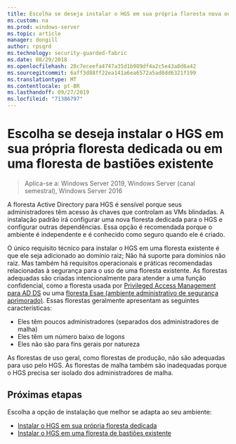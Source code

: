 ```yaml
---
title: Escolha se deseja instalar o HGS em sua própria floresta nova ou em uma floresta de bastiões existente
ms.custom: na
ms.prod: windows-server
ms.topic: article
manager: dongill
author: rpsqrd
ms.technology: security-guarded-fabric
ms.date: 08/29/2018
ms.openlocfilehash: 28c7eceefa4747a35d1b989df4a2c5e43a8d6a42
ms.sourcegitcommit: 6aff3d88ff22ea141a6ea6572a5ad8dd6321f199
ms.translationtype: MT
ms.contentlocale: pt-BR
ms.lasthandoff: 09/27/2019
ms.locfileid: "71386797"
---
```

# <a name="choose-whether-to-install-hgs-in-its-own-dedicated-forest-or-in-an-existing-bastion-forest"></a>Escolha se deseja instalar o HGS em sua própria floresta dedicada ou em uma floresta de bastiões existente

>Aplica-se a: Windows Server 2019, Windows Server (canal semestral), Windows Server 2016


A floresta Active Directory para HGS é sensível porque seus administradores têm acesso às chaves que controlam as VMs blindadas. A instalação padrão irá configurar uma nova floresta dedicada para o HGS e configurar outras dependências. Essa opção é recomendada porque o ambiente é independente e é conhecido como seguro quando ele é criado. 

O único requisito técnico para instalar o HGS em uma floresta existente é que ele seja adicionado ao domínio raiz; Não há suporte para domínios não raiz. Mas também há requisitos operacionais e práticas recomendadas relacionadas à segurança para o uso de uma floresta existente. As florestas adequadas são criadas intencionalmente para atender a uma função confidencial, como a floresta usada por [Privileged Access Management para AD DS](https://docs.microsoft.com/microsoft-identity-manager/pam/privileged-identity-management-for-active-directory-domain-services) ou uma [floresta Esae (ambiente administrativo de segurança aprimorado)](https://technet.microsoft.com/windows-server-docs/security/securing-privileged-access/securing-privileged-access-reference-material#ESAE_BM). Essas florestas geralmente apresentam as seguintes características:

- Eles têm poucos administradores (separados dos administradores de malha)
- Eles têm um número baixo de logons
- Eles não são para fins gerais por natureza 

As florestas de uso geral, como florestas de produção, não são adequadas para uso pelo HGS. As florestas de malha também são inadequadas porque o HGS precisa ser isolado dos administradores de malha.

## <a name="next-step"></a>Próximas etapas

Escolha a opção de instalação que melhor se adapta ao seu ambiente:

- [Instalar o HGS em sua própria floresta dedicada](guarded-fabric-install-hgs-default.md)
- [Instalar o HGS em uma floresta de bastiões existente](guarded-fabric-install-hgs-in-a-bastion-forest.md)


